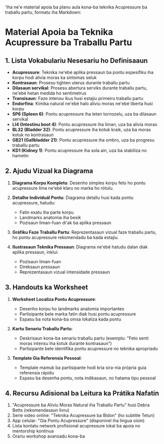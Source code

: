 'Iha ne'e material apoia ba planu aula kona-ba teknika Acupressure ba traballu partu, formatu iha Markdown:

# Material Apoia ba Teknika Acupressure ba Traballu Partu

## 1. Lista Vokabulariu Nesesariu ho Definisaaun

- **Acupressure**: Teknika ne'ebé aplika pressaun ba pontu espesifiku iha korpu hodi alivia moras ka sintomas seluk
- **Kontrasaun**: Prosesu tighten uterus durante traballu partu
- **Dilasaun servikal**: Prosesu abertura serviks durante traballu partu, ne'ebé hetan medida ho sentimetrus
- **Transisaun**: Faze intensu ikus husi estajiu primeiru traballu partu
- **Endorfina**: Kimika natural ne'ebé halo aliviu moras ne'ebé liberta husi korpu
- **SP6 (Spleen 6)**: Pontu acupressure iha leten tornozelu, uza ba dilasaun servikal
- **LI4 (Intestinu boot 4)**: Pontu acupressure iha liman, uza ba alivia moras
- **BL32 (Bladder 32)**: Pontu acupressure iha kotuk kraik, uza ba moras kotuk no kontrasaun
- **GB21 (Gallbladder 21)**: Pontu acupressure iha ombro, uza ba progresu traballu partu
- **KD1 (Kidney 1)**: Pontu acupressure iha sola ain, uza ba stabiliza no hametin

## 2. Ajudu Vizual ka Diagrama

1. **Diagrama Korpu Kompletu**: Desenho simples korpu feto ho pontu acupressure lima ne'ebé klaru no marka ho rótulu.
2. **Detalhe Individuál Pontu**: Diagrama detallu husi kada pontu acupressure, hatudu:
   - Fatin exatu iha parte korpu
   - Landmarks anatomia iha besik
   - Pozisaun liman-fuan di'ak ba aplika pressaun

3. **Gráfiku Faze Traballu Partu**: Reprezentasaun vizual faze traballu partu, ho pontu acupressure rekomendadu ba kada estajiu.

4. **Ilustrasaun Teknika Pressaun**: Diagrama ne'ebé hatudu dalan diak aplika pressaun, inklui:
   - Pozisaun liman-fuan
   - Direksaun pressaun
   - Reprezentasaun vizual intensidade pressaun

## 3. Handouts ka Worksheet

1. **Worksheet Localiza Pontu Acupressure**: 
   - Desenho korpu ho landmarks anatomia importantes
   - Partisipante bele marka fatin diak husi pontu acupressure
   - Espasu ba nota kona-ba oinsa lokaliza kada pontu

2. **Kartu Senariu Traballu Partu**:
   - Deskrisaun kona-ba senariu traballu partu (exemplu: "Feto senti moras intensu iha kotuk durante kontrasaun")
   - Partisipante bele identifika pontu acupressure no teknika apropriadu

3. **Template Gia Referensia Pessoal**:
   - Template mamuk ba partisipante hodi kria sira-nia própria guia referensia rápidu
   - Espasu ba desenha pontu, nota indikasaun, no hatama tipu pessoal

## 4. Recursu Adisional ba Leitura ka Prátika Nafatin

1. "Acupressure ba Aliviu Moras Natural iha Traballu Partu" husi Debra Betts (rekomendasaun livru)
2. Serie video online: "Teknika Acupressure ba Bidon" (ho subtitle Tetun)
3. App celular: "Gia Pontu Acupressure" (disponivel iha lingua oioin)
4. Lista kontatu network profisional acupressure lokal ba apoia no mentorship kontinua
5. Orariu workshop avansadu kona-ba